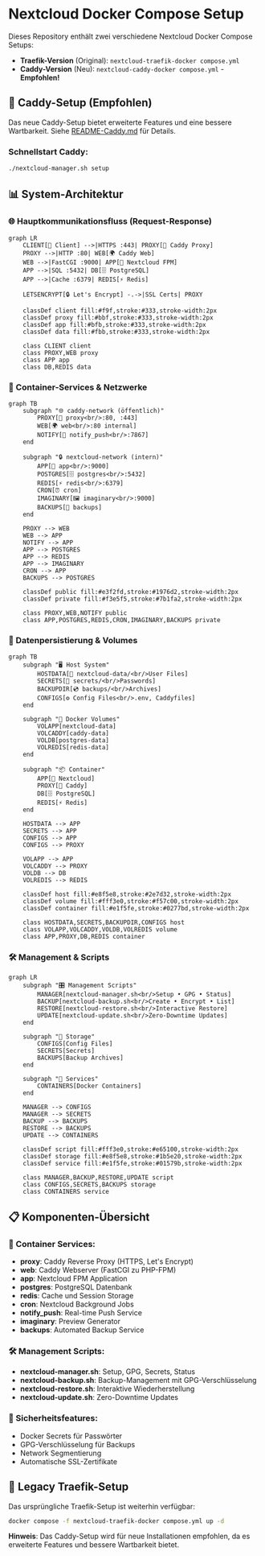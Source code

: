 # Nextcloud Docker Compose Setup

Dieses Repository enthält zwei verschiedene Nextcloud Docker Compose Setups:

- **Traefik-Version** (Original): `nextcloud-traefik-docker compose.yml`
- **Caddy-Version** (Neu): `nextcloud-caddy-docker compose.yml` - **Empfohlen!**

## 🚀 Caddy-Setup (Empfohlen)

Das neue Caddy-Setup bietet erweiterte Features und eine bessere Wartbarkeit. Siehe [README-Caddy.md](README-Caddy.md) für Details.

### Schnellstart Caddy:
```bash
./nextcloud-manager.sh setup
```

## 📊 System-Architektur

### 🌐 Hauptkommunikationsfluss (Request-Response)

```mermaid
graph LR
    CLIENT[👤 Client] -->|HTTPS :443| PROXY[📡 Caddy Proxy]
    PROXY -->|HTTP :80| WEB[🌍 Caddy Web]
    WEB -->|FastCGI :9000| APP[🚀 Nextcloud FPM]
    APP -->|SQL :5432| DB[🗄️ PostgreSQL]
    APP -->|Cache :6379| REDIS[⚡ Redis]
    
    LETSENCRYPT[🔒 Let's Encrypt] -.->|SSL Certs| PROXY
    
    classDef client fill:#f9f,stroke:#333,stroke-width:2px
    classDef proxy fill:#bbf,stroke:#333,stroke-width:2px
    classDef app fill:#bfb,stroke:#333,stroke-width:2px
    classDef data fill:#fbb,stroke:#333,stroke-width:2px
    
    class CLIENT client
    class PROXY,WEB proxy
    class APP app
    class DB,REDIS data
```

### 🐳 Container-Services & Netzwerke

```mermaid
graph TB
    subgraph "🌐 caddy-network (öffentlich)"
        PROXY[📡 proxy<br/>:80, :443]
        WEB[🌍 web<br/>:80 internal]
        NOTIFY[📱 notify_push<br/>:7867]
    end
    
    subgraph "🔒 nextcloud-network (intern)"
        APP[🚀 app<br/>:9000]
        POSTGRES[🗄️ postgres<br/>:5432]
        REDIS[⚡ redis<br/>:6379]
        CRON[⏰ cron]
        IMAGINARY[🖼️ imaginary<br/>:9000]
        BACKUPS[💾 backups]
    end
    
    PROXY --> WEB
    WEB --> APP
    NOTIFY --> APP
    APP --> POSTGRES
    APP --> REDIS
    APP --> IMAGINARY
    CRON --> APP
    BACKUPS --> POSTGRES
    
    classDef public fill:#e3f2fd,stroke:#1976d2,stroke-width:2px
    classDef private fill:#f3e5f5,stroke:#7b1fa2,stroke-width:2px
    
    class PROXY,WEB,NOTIFY public
    class APP,POSTGRES,REDIS,CRON,IMAGINARY,BACKUPS private
```

### 💾 Datenpersistierung & Volumes

```mermaid
graph TB
    subgraph "🖥️ Host System"
        HOSTDATA[📁 nextcloud-data/<br/>User Files]
        SECRETS[🔐 secrets/<br/>Passwords]
        BACKUPDIR[💿 backups/<br/>Archives]
        CONFIGS[⚙️ Config Files<br/>.env, Caddyfiles]
    end
    
    subgraph "🐳 Docker Volumes"
        VOLAPP[nextcloud-data]
        VOLCADDY[caddy-data]
        VOLDB[postgres-data]
        VOLREDIS[redis-data]
    end
    
    subgraph "📦 Container"
        APP[🚀 Nextcloud]
        PROXY[📡 Caddy]
        DB[🗄️ PostgreSQL]
        REDIS[⚡ Redis]
    end
    
    HOSTDATA --> APP
    SECRETS --> APP
    CONFIGS --> APP
    CONFIGS --> PROXY
    
    VOLAPP --> APP
    VOLCADDY --> PROXY
    VOLDB --> DB
    VOLREDIS --> REDIS
    
    classDef host fill:#e8f5e8,stroke:#2e7d32,stroke-width:2px
    classDef volume fill:#fff3e0,stroke:#f57c00,stroke-width:2px
    classDef container fill:#e1f5fe,stroke:#0277bd,stroke-width:2px
    
    class HOSTDATA,SECRETS,BACKUPDIR,CONFIGS host
    class VOLAPP,VOLCADDY,VOLDB,VOLREDIS volume
    class APP,PROXY,DB,REDIS container
```

### 🛠️ Management & Scripts

```mermaid
graph LR
    subgraph "🎛️ Management Scripts"
        MANAGER[nextcloud-manager.sh<br/>Setup • GPG • Status]
        BACKUP[nextcloud-backup.sh<br/>Create • Encrypt • List]
        RESTORE[nextcloud-restore.sh<br/>Interactive Restore]
        UPDATE[nextcloud-update.sh<br/>Zero-Downtime Updates]
    end
    
    subgraph "💾 Storage"
        CONFIGS[Config Files]
        SECRETS[Secrets]
        BACKUPS[Backup Archives]
    end
    
    subgraph "🐳 Services"
        CONTAINERS[Docker Containers]
    end
    
    MANAGER --> CONFIGS
    MANAGER --> SECRETS
    BACKUP --> BACKUPS
    RESTORE --> BACKUPS
    UPDATE --> CONTAINERS
    
    classDef script fill:#fff3e0,stroke:#e65100,stroke-width:2px
    classDef storage fill:#e8f5e8,stroke:#1b5e20,stroke-width:2px
    classDef service fill:#e1f5fe,stroke:#01579b,stroke-width:2px
    
    class MANAGER,BACKUP,RESTORE,UPDATE script
    class CONFIGS,SECRETS,BACKUPS storage
    class CONTAINERS service
```

## 📋 Komponenten-Übersicht

### 🐳 Container Services:
- **proxy**: Caddy Reverse Proxy (HTTPS, Let's Encrypt)
- **web**: Caddy Webserver (FastCGI zu PHP-FPM)
- **app**: Nextcloud FPM Application
- **postgres**: PostgreSQL Datenbank
- **redis**: Cache und Session Storage
- **cron**: Nextcloud Background Jobs
- **notify_push**: Real-time Push Service
- **imaginary**: Preview Generator
- **backups**: Automated Backup Service

### 🛠️ Management Scripts:
- **nextcloud-manager.sh**: Setup, GPG, Secrets, Status
- **nextcloud-backup.sh**: Backup-Management mit GPG-Verschlüsselung
- **nextcloud-restore.sh**: Interaktive Wiederherstellung
- **nextcloud-update.sh**: Zero-Downtime Updates

### 🔐 Sicherheitsfeatures:
- Docker Secrets für Passwörter
- GPG-Verschlüsselung für Backups
- Network Segmentierung
- Automatische SSL-Zertifikate

## 🔧 Legacy Traefik-Setup

Das ursprüngliche Traefik-Setup ist weiterhin verfügbar:

```bash
docker compose -f nextcloud-traefik-docker compose.yml up -d
```

**Hinweis**: Das Caddy-Setup wird für neue Installationen empfohlen, da es erweiterte Features und bessere Wartbarkeit bietet.

